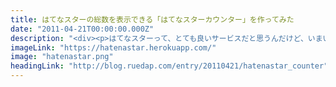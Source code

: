 ```yaml
---
title: はてなスターの総数を表示できる「はてなスターカウンター」を作ってみた
date: "2011-04-21T00:00:00.000Z"
description: "<div><p>はてなスターって、とても良いサービスだと思うんだけど、いまいちパッとしないというか、地味というか、微妙に使いづらいというか、まぁそういうところも含めて好きなんだけど。</p><p>はてなブックマークと役割が若干かぶってて、最近TwitterのTweetボタンやFacebookのいいね！などに押され気味で、なおかつ、もうすぐGoogle先生が+1ボタンというのを出してくるので、今後さらに目立たなくなってしまいそうなはてなスター。それでも自分の書いたブログ記事にスターを付けてもらえると嬉しいし、使う側から見ても前述の他のサービスに比べるとはてなスターは最も気軽に使えるサービスだと思う。昨今流行りの魔法の言葉じゃないけど、気軽にスターを付けて「読んだよ！」「だよね！」「ありがとう！」などのいろいろな意味やシチュエーションで今後も使っていきたい。そんなはてなスターという素敵なサービスに、この「はてなスターカウンター」がちょっとでもお力添えできればこれ幸い。</p></div>"
imageLink: "https://hatenastar.herokuapp.com/"
image: "hatenastar.png"
headingLink: "http://blog.ruedap.com/entry/20110421/hatenastar_counter"
---
```


